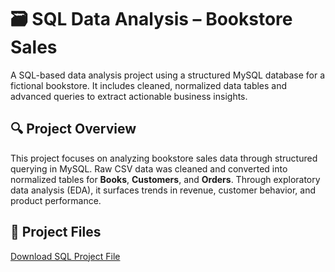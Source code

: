 # 🗃️ SQL Data Analysis – Bookstore Sales

A SQL-based data analysis project using a structured MySQL database for a fictional bookstore. It includes cleaned, normalized data tables and advanced queries to extract actionable business insights.



## 🔍 Project Overview

This project focuses on analyzing bookstore sales data through structured querying in MySQL. Raw CSV data was cleaned and converted into normalized tables for **Books**, **Customers**, and **Orders**. Through exploratory data analysis (EDA), it surfaces trends in revenue, customer behavior, and product performance.



## 📎 Project Files

[Download SQL Project File](https://github.com/bindurag1807/sql-data-analysis-books-sales/raw/main/sql_book_sales_analysis.sql)







